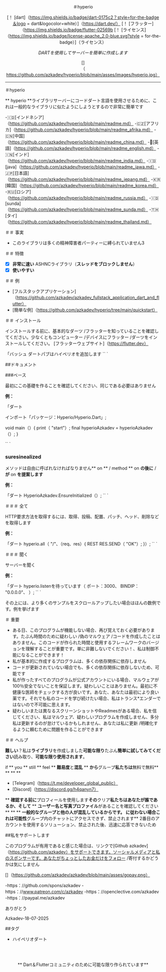 <div align = "center">

＃hyperio


[！ [dart]（https://img.shields.io/badge/dart-0175c2？style=for-the-badge＆logo = dart&logocolor=white）]（https://dart.dev/）
[！ [フラッター]（https://img.shields.io/badge/flutter-02569b
[！ [ライセンス]（https://img.shields.io/badge/license-apache_2.0-blue.svg?style = for-the-badge）]（ライセンス）

*DARTを使用してサーバーを簡単に作成します*

[]（https://github.com/azkadev/hyperio/blob/main/asses/images/hyperio.jpg）

</div>

---


＃hyperio



** hyperio **ライブラリサーバーにコードダート言語を使用させるために、これは一般的なライブラリに似たようにしようとするので非常に簡単です

-🇮🇩[インドネシア]（https://github.com/azkadev/hyperio/blob/main/readme.md）
-🇨🇿[アフリカ]（https://github.com/azkadev/hyperio/blob/main/readme_afrika.md）
-🇨🇳[中国]（https://github.com/azkadev/hyperio/blob/main/readme_china.md）
-🏴󠁧󠁢󠁥󠁮󠁧󠁿[英語]（https://github.com/azkadev/hyperio/blob/main/readme_english.md）
-🇮🇳[インド]（https://github.com/azkadev/hyperio/blob/main/readme_india.md）
-🇮🇩[java]（https://github.com/azkadev/hyperio/blob/main/readme_jawa.md）
-🇯🇵[日本語]（https://github.com/azkadev/hyperio/blob/main/readme_jepang.md）
-🇰🇷[韓国]（https://github.com/azkadev/hyperio/blob/main/readme_korea.md）
-🇷🇺[ロシア]（https://github.com/azkadev/hyperio/blob/main/readme_russia.md）
-🇮🇩[sunda]（https://github.com/azkadev/hyperio/blob/main/readme_sunda.md）
-🇹🇭[タイ]（https://github.com/azkadev/hyperio/blob/main/readme_thailand.md）

＃＃ 事実

 - このライブラリは多くの精神障害者パーティーに縛られていません3

＃＃ 特徴

 -  [x] **非常に速い** ASHNCライブラリ（**スレッドをブロックしません**）
 -  [x] **使いやすい**

＃＃ 例

 -  [フルスタックアプリケーション]（https://github.com/azkadev/azkadev_fullstack_application_dart_and_flutter）
 -  [簡単な例]（https://github.com/azkadev/hyperio/tree/main/quickstart）



＃＃ インストール

インストールする前に、基本的なダーツ /フラッターを知っていることを確認してください。少なくともコンピューター /デバイスにフラッター /ダーツをインストールしてください。 [フラッターウェブサイト]（https://flutter.dev）

「バッシュ
ダートパブはハイペリオを追加します
`` `

##ドキュメント


###ベース

最初にこの基礎を作ることを確認してください、同じである必要はありません

**例：**

「ダート

インポート「パッケージ：Hyperio/Hyperio.Dart」;

void main（）{
  print（ "start"）;
  final hyperioAzkadev = hyperioAzkadev（）;
}

`` `

### suresinealized

メソッドは自由に呼ばれなければなりません** on ** / method ** on **の後に** / **が** on **を提案します**

**例：**

「ダート
  HyperioAzkadev.EnsureInitialized（）;
`` `


＃＃＃ 全て

HTTP要求方法を取得するには、取得、投稿、配置、パッチ、ヘッド、削除などを取得します

**例：**

「ダート
  hyperio.all（ "/"、（req、res）{
    REST RES.SEND（ "OK"）;
  }）;
`` `


＃＃＃ 聞く

サーバーを聞く

**例：**

「ダート
hyperio.listenを待っています（
  ポート：3000、
  BINDIP： "0.0.0.0"、
）;
`` `

その上には、より多くのサンプルをスクロールアップしたい場合はほんの数例です。例を挙げます

＃ 重要

 - ある日、このプログラムが機能しない場合、再び覚えておく必要があります。たぶん時間のために疑わしい /偽のマルウェア /コードを作成したことはありません。このコードが作られた時間と使用するフレームワークのバージョンを理解することが重要です。単に非難しないでください！、私は制御不能になることができます！
 - 私が基本的に作成するプログラムは、多くの依存関係に依存しません
 - コードが更新されていない場合でも、多くの依存関係に依存しないため、可能です
 - 私が作ったすべてのプログラムが公式アカウントにいる場合、マルウェアが100％安全でないことを保証します。疑わしいことはありません。最初に不健康な医師をチェックする方が良いです。あなた、あなたは最初により良い薬です。それでも私のコードを学び続けたい場合、私はトランス*エンダーではないので不可能に思えます。
 - 疑わしいまたは異なるスクリーンショットやReadmesがある場合、私を信じてください、私はマルウェア、疑わしいプログラムを作成しません、多分私は更新するのが怠けているかもしれません、あなたは私に更新 /明確化するように頼むために問題を作ることができます

＃＃ ヘルプ

**難しい**？私は**ライブラリ**を作成しました**可能な限り**たぶん**簡単に試してみてください**読み取り、**可能な限り使用されます**。 

if ** you ** still ** feel ** **難易度**と**混乱** ** **から**グループ**私たちは**無料で無料** ** ** **

 -  [Telegram]（https://t.me/developer_global_public）
 -  [Discord]（https://discord.gg/h4qanyn7）

** **確認する前に**プロフィールを使用します**その**クリア**私たちはあなたが誰であるか、そして** ** **ユーザー名と写真プロファイル**があることを確認してください** ** ** **一般的なグループと他の人が混乱しているからです。 **に従わない場合**これは可能性**グループ内のチャットにアクセスできず、禁止されます** 2番目のアカウントを使用するソリューション、禁止された後、迅速に応答できないため


##私をサポートします

このプログラムが有用であると感じた場合は、リンクで[Github azkadev]（https://github.com/azkadev）をサポートできます。ソーシャルメディアと私のスポンサーです。あなたがちょっとしたお金だけをフォロー /寄付するかどうかは気にしません

[]（https://github.com/azkadev/azkadev/blob/main/asses/gopay.png）

-https：//github.com/spons/azkadev
-https：//www.patreon.com/c/azkadev
-https：//openclective.com/azkadev
-https：//paypal.me/azkadev

ありがとう


Azkadev-18-07-2025


##タグ

 - ハイペリオダート

</br>
</br>


<div align = "center">

** Dart＆Flutterコミュニティのために可能な限り作られています**

</div>